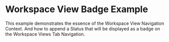 # Workspace View Badge Example

This example demonstrates the essence of the Workspace View Navigation Context. And how to append a Status that will be displayed as a badge on the Workspace Views Tab Navigation.
